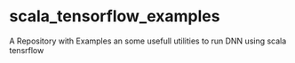 # scala_tensorflow_examples
A Repository with Examples an some usefull utilities to run DNN using scala tensrflow
